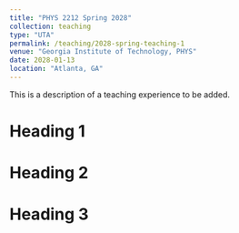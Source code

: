 ```yaml
---
title: "PHYS 2212 Spring 2028"
collection: teaching
type: "UTA"
permalink: /teaching/2028-spring-teaching-1
venue: "Georgia Institute of Technology, PHYS"
date: 2028-01-13
location: "Atlanta, GA"
---
```


This is a description of a teaching experience to be added.

Heading 1
======

Heading 2
======

Heading 3
======